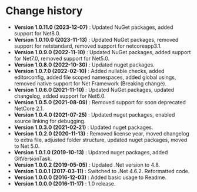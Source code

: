 # Change history

* **Version 1.0.11.0 (2023-12-07)** : Updated NuGet packages, added support for Net8.0.
* **Version 1.0.10.0 (2023-11-13)** : Updated NuGet packages, removed support for netstandard, removed support for netcoreapp3.1.
* **Version 1.0.9.0 (2022-11-10)** : Updated NuGet packages, added support for Net7.0, removed support for Net5.0.
* **Version 1.0.8.0 (2022-10-30)** : Updated nuget packages.
* **Version 1.0.7.0 (2022-02-10)** : Added nullable checks, added editorconfig, added file scoped namespaces, added global usings, removed native support for Net Framework (Breaking change).
* **Version 1.0.6.0 (2021-11-10)** : Updated NuGet packages, updated changelog, added support for Net6.0.
* **Version 1.0.5.0 (2021-08-09)** : Removed support for soon deprecated NetCore 2.1.
* **Version 1.0.4.0 (2021-07-25)** : Updated nuget packages, enabled source linking for debugging.
* **Version 1.0.3.0 (2021-02-21)** : Updated nuget packages.
* **Version 1.0.2.0 (2020-11-13)** : Removed license year, moved changelog to extra file, adjusted folder structure, updated nuget packages, moved to Net 5.0.
* **Version 1.0.1.0 (2019-10-13)** : Updated nuget packages, added GitVersionTask.
* **Version 1.0.0.2 (2019-05-05)** : Updated .Net version to 4.8.
* **Version 1.0.0.1 (2017-03-11)** : Switched to .Net 4.6.2. Reformatted code.
* **Version 1.0.0.0 (2016-12-03)** : Added basic usage to Readme.
* **Version 1.0.0.0 (2016-11-17)** : 1.0 release.
